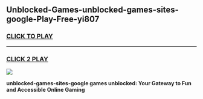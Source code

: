 
## Unblocked-Games-unblocked-games-sites-google-Play-Free-yi807
<h3>
<a href="https://premium76.site?title=unblocked-games-sites-google&ref=10A">CLICK TO PLAY</a></h3>
<hr>

<h3>
<a href="https://premium76.site?title=unblocked-games-sites-google&ref=10A">CLICK 2 PLAY</a>
  
</h3>

<a href="https://premium76.site?title=unblocked-games-sites-google&ref=10A"><img src="https://clearcache.store/games.png"></a>


**unblocked-games-sites-google games unblocked: Your Gateway to Fun and Accessible Online Gaming**
